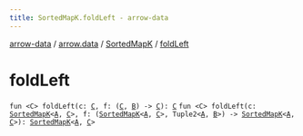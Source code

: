 ```yaml
---
title: SortedMapK.foldLeft - arrow-data
---
```


[arrow-data](../../index.html) / [arrow.data](../index.html) / [SortedMapK](index.html) / [foldLeft](./fold-left.html)

# foldLeft

`fun <C> foldLeft(c: `[`C`](fold-left.html#C)`, f: (`[`C`](fold-left.html#C)`, `[`B`](index.html#B)`) -> `[`C`](fold-left.html#C)`): `[`C`](fold-left.html#C)
`fun <C> foldLeft(c: `[`SortedMapK`](index.html)`<`[`A`](index.html#A)`, `[`C`](fold-left.html#C)`>, f: (`[`SortedMapK`](index.html)`<`[`A`](index.html#A)`, `[`C`](fold-left.html#C)`>, Tuple2<`[`A`](index.html#A)`, `[`B`](index.html#B)`>) -> `[`SortedMapK`](index.html)`<`[`A`](index.html#A)`, `[`C`](fold-left.html#C)`>): `[`SortedMapK`](index.html)`<`[`A`](index.html#A)`, `[`C`](fold-left.html#C)`>`